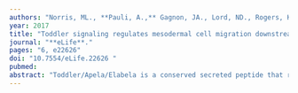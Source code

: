 ```yaml
---
authors: "Norris, ML., **Pauli, A.,** Gagnon, JA., Lord, ND., Rogers, KW., Mosimann, C., Zon, LI., Schier, AF."
year: 2017
title: "Toddler signaling regulates mesodermal cell migration downstream of Nodal signaling"
journal: "**eLife**."
pages: "6, e22626"
doi: "10.7554/eLife.22626 "
pubmed: 
abstract: "Toddler/Apela/Elabela is a conserved secreted peptide that regulates mesendoderm development during zebrafish gastrulation. Two non-exclusive models have been proposed to explain Toddler function. The ‘specification model’ postulates that Toddler signaling enhances Nodal signaling to properly specify endoderm, whereas the ‘migration model’ posits that Toddler signaling regulates mesendodermal cell migration downstream of Nodal signaling. Here, we test key predictions of both models. We find that in toddler mutants Nodal signaling is initially normal and increasing endoderm specification does not rescue mesendodermal cell migration. Mesodermal cell migration defects in toddler mutants result from a decrease in animal pole- directed migration and are independent of endoderm. Conversely, endodermal cell migration defects are dependent on a Cxcr4a-regulated tether of the endoderm to mesoderm. These results suggest that Toddler signaling regulates mesodermal cell migration downstream of Nodal signaling and indirectly affects endodermal cell migration via Cxcr4a-signaling."
---
```

